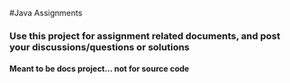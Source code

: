 #Java Assignments

### Use this project for assignment related documents, and post your discussions/questions or solutions

#### Meant to be docs project... not for source code